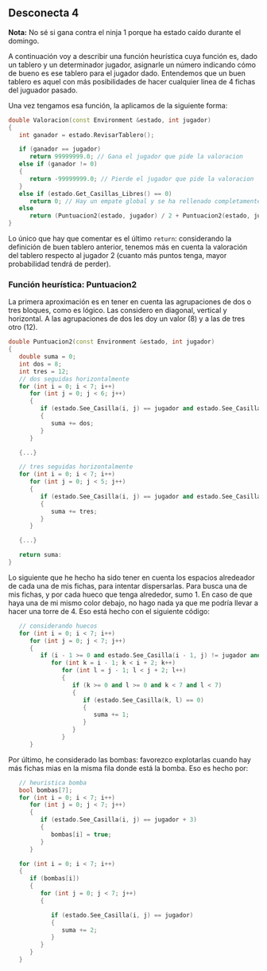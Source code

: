 ## Desconecta 4

**Nota:** No sé si gana contra el ninja 1 porque ha estado caído durante el domingo.

A continuación voy a describir una función heurística cuya función es, dado un tablero y
un determinador jugador, asignarle un número indicando cómo de bueno es ese tablero para el
jugador dado. Entendemos que un buen tablero es aquel con más posibilidades de hacer cualquier
linea de 4 fichas del juguador pasado.

Una vez tengamos esa función, la aplicamos de la siguiente forma:

```C++
double Valoracion(const Environment &estado, int jugador)
{
   int ganador = estado.RevisarTablero();

   if (ganador == jugador)
      return 99999999.0; // Gana el jugador que pide la valoracion
   else if (ganador != 0)
   {
      return -99999999.0; // Pierde el jugador que pide la valoracion
   }
   else if (estado.Get_Casillas_Libres() == 0)
      return 0; // Hay un empate global y se ha rellenado completamente el tablero
   else
      return (Puntuacion2(estado, jugador) / 2 + Puntuacion2(estado, jugador == 1 ? 2 : 1) * 2);
}
```

Lo único que hay que comentar es el último `return`: considerando la definición de buen tablero anterior,
tenemos más en cuenta la valoración del tablero respecto al jugador 2 (cuanto más puntos tenga, mayor
probabilidad tendrá de perder).

### Función heurística: Puntuacion2

La primera aproximación es en tener en cuenta las agrupaciones de dos o tres bloques, como es lógico. Las
considero en diagonal, vertical y horizontal. A las agrupaciones de dos les doy un valor (8) y a las de
tres otro (12).

```C++
double Puntuacion2(const Environment &estado, int jugador)
{
   double suma = 0;
   int dos = 8;
   int tres = 12;
   // dos seguidas horizontalmente
   for (int i = 0; i < 7; i++)
      for (int j = 0; j < 6; j++)
      {
         if (estado.See_Casilla(i, j) == jugador and estado.See_Casilla(i, j + 1) == jugador)
         {
            suma += dos;
         }
      }

   {...}

   // tres seguidas horizontalmente
   for (int i = 0; i < 7; i++)
      for (int j = 0; j < 5; j++)
      {
         if (estado.See_Casilla(i, j) == jugador and estado.See_Casilla(i, j + 1) == jugador and estado.See_Casilla(i, j + 2) == jugador)
         {
            suma += tres;
         }
      }

   {...}

   return suma:
}
```

Lo siguiente que he hecho ha sido tener en cuenta los espacios alredeador de cada una de mis fichas,
para intentar dispersarlas. Para busca una de mis fichas, y por cada hueco que tenga alrededor, sumo 1.
En caso de que haya una de mi mismo color debajo, no hago nada ya que me podría llevar a hacer una
torre de 4. Eso está hecho con el siguiente código:

```C++
   // considerando huecos
   for (int i = 0; i < 7; i++)
      for (int j = 0; j < 7; j++)
      {
         if (i - 1 >= 0 and estado.See_Casilla(i - 1, j) != jugador and estado.See_Casilla(i, j) == jugador)
            for (int k = i - 1; k < i + 2; k++)
               for (int l = j - 1; l < j + 2; l++)
               {
                  if (k >= 0 and l >= 0 and k < 7 and l < 7)
                  {
                     if (estado.See_Casilla(k, l) == 0)
                     {
                        suma += 1;
                     }
                  }
               }
      }
```

Por último, he considerado las bombas: favorezco explotarlas cuando hay más fichas mias en la misma fila donde
está la bomba. Eso es hecho por:

```C++
   // heuristica bomba
   bool bombas[7];
   for (int i = 0; i < 7; i++)
      for (int j = 0; j < 7; j++)
      {
         if (estado.See_Casilla(i, j) == jugador + 3)
         {
            bombas[i] = true;
         }
      }

   for (int i = 0; i < 7; i++)
   {
      if (bombas[i])
      {
         for (int j = 0; j < 7; j++)
         {

            if (estado.See_Casilla(i, j) == jugador)
            {
               suma += 2;
            }
         }
      }
   }
```
